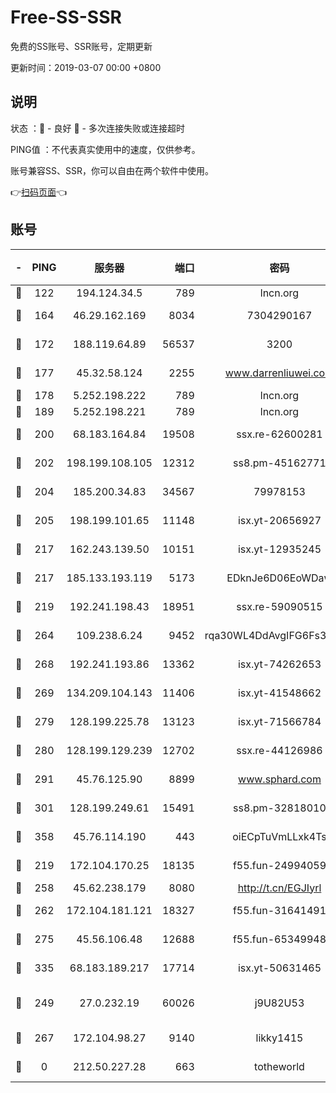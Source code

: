 # Free-SS-SSR

免费的SS账号、SSR账号，定期更新

更新时间：2019-03-07 00:00 +0800

## 说明

状态     ：🙂 - 良好 🙁 - 多次连接失败或连接超时

PING值   ：不代表真实使用中的速度，仅供参考。

账号兼容SS、SSR，你可以自由在两个软件中使用。

👉[扫码页面](https://liesauer.github.io/Free-SS-SSR/)👈

## 账号

|-|PING|服务器|端口|密码|加密方式|区域|
|:----:|:----:|:-----:|-----:|:----:|:----:|:----:|
|🙂|122|194.124.34.5|789|lncn.org|rc4|JP|
|🙂|164|46.29.162.169|8034|7304290167|aes-256-cfb|RU|
|🙂|172|188.119.64.89|56537|3200|aes-256-cfb|RU|
|🙂|177|45.32.58.124|2255|www.darrenliuwei.com|aes-256-cfb|JP|
|🙂|178|5.252.198.222|789|lncn.org|rc4|JP|
|🙂|189|5.252.198.221|789|lncn.org|rc4|JP|
|🙂|200|68.183.164.84|19508|ssx.re-62600281|aes-256-cfb|US|
|🙂|202|198.199.108.105|12312|ss8.pm-45162771|aes-256-cfb|US|
|🙂|204|185.200.34.83|34567|79978153|aes-256-cfb|US|
|🙂|205|198.199.101.65|11148|isx.yt-20656927|aes-256-cfb|US|
|🙂|217|162.243.139.50|10151|isx.yt-12935245|aes-256-cfb|US|
|🙂|217|185.133.193.119|5173|EDknJe6D06EoWDaw|aes-256-cfb|US|
|🙂|219|192.241.198.43|18951|ssx.re-59090515|aes-256-cfb|US|
|🙂|264|109.238.6.24|9452|rqa30WL4DdAvgIFG6Fs3znzTa|aes-256-cfb|FR|
|🙂|268|192.241.193.86|13362|isx.yt-74262653|aes-256-cfb|US|
|🙂|269|134.209.104.143|11406|isx.yt-41548662|aes-256-cfb|SG|
|🙂|279|128.199.225.78|13123|isx.yt-71566784|aes-256-cfb|SG|
|🙂|280|128.199.129.239|12702|ssx.re-44126986|aes-256-cfb|SG|
|🙂|291|45.76.125.90|8899|www.sphard.com|aes-256-cfb|AU|
|🙂|301|128.199.249.61|15491|ss8.pm-32818010|aes-256-cfb|SG|
|🙂|358|45.76.114.190|443|oiECpTuVmLLxk4Ts|aes-256-cfb|AU|
|🙂|219|172.104.170.25|18135|f55.fun-24994059|aes-256-cfb|SG|
|🙂|258|45.62.238.179|8080|http://t.cn/EGJIyrl|rc4-md5|CA|
|🙂|262|172.104.181.121|18327|f55.fun-31641491|aes-256-cfb|SG|
|🙂|275|45.56.106.48|12688|f55.fun-65349948|aes-256-cfb|US|
|🙂|335|68.183.189.217|17714|isx.yt-50631465|aes-256-cfb|SG|
|🙁|249|27.0.232.19|60026|j9U82U53|xchacha20-ietf-poly1305|HK|
|🙁|267|172.104.98.27|9140|likky1415|aes-256-cfb|JP|
|🙁|0|212.50.227.28|663|totheworld|aes-256-cfb|US|

